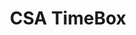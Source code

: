 ---
layout: scheduleStudent
title: CSA TimeBox
units: "1,2,3,4,5,6,7,8,9"
search_exclude: true
course: csa
---